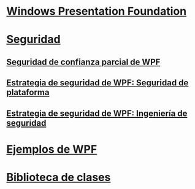 # [Windows Presentation Foundation](index.md)
# [Seguridad](security-wpf.md)
## [Seguridad de confianza parcial de WPF](wpf-partial-trust-security.md)
## [Estrategia de seguridad de WPF: Seguridad de plataforma](wpf-security-strategy-platform-security.md)
## [Estrategia de seguridad de WPF: Ingeniería de seguridad](wpf-security-strategy-security-engineering.md)
# [Ejemplos de WPF](wpf-samples.md)
# [Biblioteca de clases](class-library-wpf.md)
